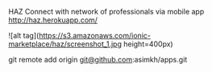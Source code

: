 
HAZ
Connect with network of professionals via mobile app
http://haz.herokuapp.com/


![alt tag](https://s3.amazonaws.com/ionic-marketplace/haz/screenshot_1.jpg height=400px)

git remote add origin git@github.com:asimkh/apps.git


